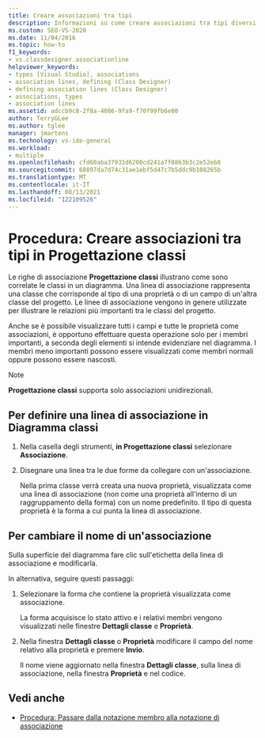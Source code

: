 ```yaml
---
title: Creare associazioni tra tipi
description: Informazioni su come creare associazioni tra tipi diversi in Progettazione classi.
ms.custom: SEO-VS-2020
ms.date: 11/04/2016
ms.topic: how-to
f1_keywords:
- vs.classdesigner.associationline
helpviewer_keywords:
- types [Visual Studio], associations
- association lines, defining (Class Designer)
- defining association lines (Class Designer)
- associations, types
- association lines
ms.assetid: adccb9c8-2f8a-4086-9fa9-f70f99fb6e00
author: TerryGLee
ms.author: tglee
manager: jmartens
ms.technology: vs-ide-general
ms.workload:
- multiple
ms.openlocfilehash: cfd60aba37931d6200cd241a7f0863b3c2e52eb8
ms.sourcegitcommit: 68897da7d74c31ae1ebf5d47c7b5ddc9b108265b
ms.translationtype: MT
ms.contentlocale: it-IT
ms.lasthandoff: 08/13/2021
ms.locfileid: "122109526"
---
```

# <a name="how-to-create-associations-between-types-in-class-designer"></a>Procedura: Creare associazioni tra tipi in Progettazione classi

Le righe di associazione **Progettazione classi** illustrano come sono correlate le classi in un diagramma. Una linea di associazione rappresenta una classe che corrisponde al tipo di una proprietà o di un campo di un'altra classe del progetto. Le linee di associazione vengono in genere utilizzate per illustrare le relazioni più importanti tra le classi del progetto.

Anche se è possibile visualizzare tutti i campi e tutte le proprietà come associazioni, è opportuno effettuare questa operazione solo per i membri importanti, a seconda degli elementi si intende evidenziare nel diagramma. I membri meno importanti possono essere visualizzati come membri normali oppure possono essere nascosti.

> [!NOTE]
> **Progettazione classi** supporta solo associazioni unidirezionali.

## <a name="to-define-an-association-line-in-the-class-diagram"></a>Per definire una linea di associazione in Diagramma classi

1. Nella casella degli strumenti, **in Progettazione classi** selezionare **Associazione**.

2. Disegnare una linea tra le due forme da collegare con un'associazione.

     Nella prima classe verrà creata una nuova proprietà, visualizzata come una linea di associazione (non come una proprietà all'interno di un raggruppamento della forma) con un nome predefinito. Il tipo di questa proprietà è la forma a cui punta la linea di associazione.

## <a name="to-change-the-name-of-an-association"></a>Per cambiare il nome di un'associazione

Sulla superficie del diagramma fare clic sull'etichetta della linea di associazione e modificarla.

In alternativa, seguire questi passaggi:

1. Selezionare la forma che contiene la proprietà visualizzata come associazione.

   La forma acquisisce lo stato attivo e i relativi membri vengono visualizzati nelle finestre **Dettagli classe** e **Proprietà**.

2. Nella finestra **Dettagli classe** o **Proprietà** modificare il campo del nome relativo alla proprietà e premere **Invio**.

   Il nome viene aggiornato nella finestra **Dettagli classe**, sulla linea di associazione, nella finestra **Proprietà** e nel codice.

## <a name="see-also"></a>Vedi anche

- [Procedura: Passare dalla notazione membro alla notazione di associazione](how-to-change-between-member-notation-and-association-notation.md)
